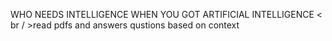 WHO NEEDS INTELLIGENCE WHEN YOU GOT ARTIFICIAL INTELLIGENCE  < br / >read pdfs and answers qustions based on context

